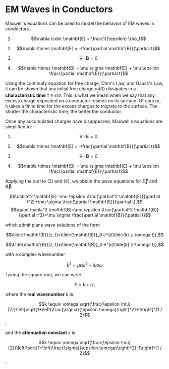 # EM Waves in Conductors

Maxwell's equations can be used to model the behavior of EM waves in conductors.

1. $$\nabla \cdot \mathbf{E} = \frac{1}{\epsilon} \rho_f$$

2. $$\nabla \times \mathbf{E} = -\frac{\partial \mathbf{B}}{\partial t}$$

3. $$\nabla \cdot \mathbf{B} = 0$$

4. $$\nabla \times \mathbf{B} = \mu \sigma \mathbf{E} + \mu \epsilon \frac{\partial \mathbf{E}}{\partial t}$$

Using the continuity equation for free charge, Ohm's Law, and Gauss's Law, it can be shown that any initial free charge $\rho_f(0)$ dissipates in a **characteristic time** $\tau \equiv \epsilon / \sigma$. This is what we mean when we say that any excess charge deposited on a conductor resides on its surface. Of course, it takes a finite time for the excess charges to migrate to the surface. The shorter the characteristic time, the better the conductor.

Once any accumulated charges have disappeared, Maxwell's equations are simplified to:

1. $$\nabla \cdot \mathbf{E} = 0$$

2. $$\nabla \times \mathbf{E} = -\frac{\partial \mathbf{B}}{\partial t}$$

3. $$\nabla \cdot \mathbf{B} = 0$$

4. $$\nabla \times \mathbf{B} = \mu \sigma \mathbf{E} + \mu \epsilon \frac{\partial \mathbf{E}}{\partial t}$$

Applying the curl to (2) and (4), we obtain the wave equations for $\vec{E}$ and $\vec{B}$:

$$\nabla^2 \mathbf{E}=\mu \epsilon \frac{\partial^2 \mathbf{E}}{\partial t^2}+\mu \sigma \frac{\partial \mathbf{E}}{\partial t},$$ $$\quad \nabla^2 \mathbf{B}=\mu \epsilon \frac{\partial^2 \mathbf{B}}{\partial t^2}+\mu \sigma \frac{\partial \mathbf{B}}{\partial t}$$

which admit plane wave solutions of the form

$$\tilde{\mathbf{E}}(z, t)=\tilde{\mathbf{E}}_0 e^{i(\tilde{k} z-\omega t)},$$

$$\tilde{\mathbf{B}}(z, t)=\tilde{\mathbf{B}}_0 e^{i(\tilde{k} z-\omega t)},$$

with a complex wavenumber 

$$\tilde{k}^2=\mu \epsilon \omega^2+i \mu \sigma \omega$$

Taking the square root, we can write:

$$\tilde{k}=k+i \kappa ,$$

where the **real wavenumber** $k$ is:

$$k \equiv \omega \sqrt{\frac{\epsilon \mu}{2}}\left[\sqrt{1+\left(\frac{\sigma}{\epsilon \omega}\right)^2}+1\right]^{1 / 2}$$,

and the **attenuation constant** $\kappa$ is:

$$k \equiv \omega \sqrt{\frac{\epsilon \mu}{2}}\left[\sqrt{1+\left(\frac{\sigma}{\epsilon \omega}\right)^2}-1\right]^{1 / 2}$$,


